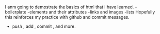 I anm going to demostrate the basics of html that i have learned.
-boilerplate
-elements and their attributes
-links and images
-lists 
Hopefully this reinforces my practice with github and commit messages.
- push , add , commit , and more.
